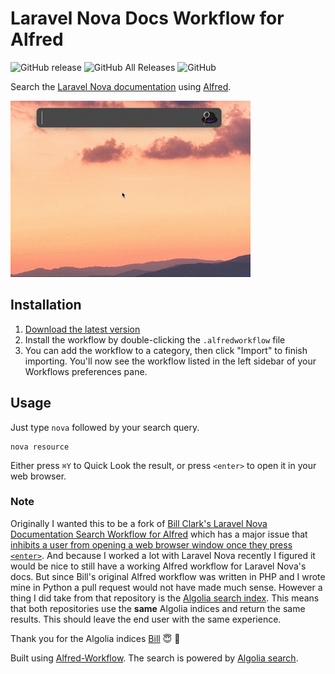 # Laravel Nova Docs Workflow for Alfred

![GitHub release](https://img.shields.io/github/release/techouse/alfred-nova-docs.svg)
![GitHub All Releases](https://img.shields.io/github/downloads/techouse/alfred-nova-docs/total.svg)
![GitHub](https://img.shields.io/github/license/techouse/alfred-nova-docs.svg)

Search the [Laravel Nova documentation](https://nova.laravel.com/docs) using [Alfred](https://www.alfredapp.com/).

![demo](demo.gif)

## Installation

1. [Download the latest version](https://github.com/techouse/alfred-nova-docs/releases/latest)
2. Install the workflow by double-clicking the `.alfredworkflow` file
3. You can add the workflow to a category, then click "Import" to finish importing. You'll now see the workflow listed in the left sidebar of your Workflows preferences pane.

## Usage

Just type `nova` followed by your search query.

```
nova resource
```

Either press `⌘Y` to Quick Look the result, or press `<enter>` to open it in your web browser.

### Note

Originally I wanted this to be a fork of [Bill Clark's Laravel Nova Documentation Search Workflow for Alfred](https://github.com/billrobclark/alfred-novadoc-search) which has a 
major issue that [inhibits a user from opening a web browser window once they press `<enter>`](https://github.com/billrobclark/alfred-novadoc-search/issues/1). And because I worked
a lot with Laravel Nova recently I figured it would be nice to still have a working Alfred workflow for Laravel Nova's docs. But since Bill's original Alfred workflow was written in 
PHP and I wrote mine in Python a pull request would not have made much sense. However a thing I did take from that repository is the [Algolia search index](https://github.com/billrobclark/alfred-novadoc-search/blob/master/nova-search.php#L11).
This means that both repositories use the __same__ Algolia indices and return the same results. This should leave the end user with the same experience.

Thank you for the Algolia indices [Bill](https://github.com/billrobclark) :innocent: :beers:

Built using [Alfred-Workflow](https://github.com/deanishe/alfred-workflow).
The search is powered by [Algolia search](https://www.algolia.com).